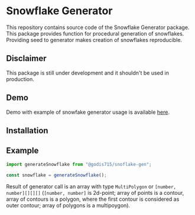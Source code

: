 # Snowflake Generator

This repository contains source code of the Snowflake Generator package. This package provides function for procedural generation of snowflakes. Providing seed to generator makes creation of snowflakes reproducible.

## Disclaimer

This package is still under development and it shouldn't be used in production.

## Demo

Demo with example of snowfake generator usage is available [here](https://godis715.github.io/snowflake-gen/).

## Installation

## Example

```js
import generateSnowflake from "@godis715/snoflake-gen";

const snowflake = generateSnowflake();
```

Result of generator call is an array with type `MultiPolygon` or `[number, number][][][]` (`[number, number]` is 2d-point; array of points is a contour, array of contours is a polygon, where the first contour is considered as outer contour; array of polygons is a multipoygon). 
